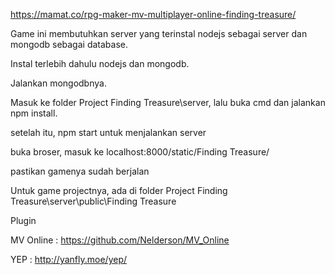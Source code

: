 https://mamat.co/rpg-maker-mv-multiplayer-online-finding-treasure/

Game ini membutuhkan server yang terinstal nodejs sebagai server  dan mongodb sebagai database.

Instal terlebih dahulu nodejs dan mongodb.

Jalankan mongodbnya.

Masuk ke folder Project Finding Treasure\server, lalu buka cmd dan jalankan npm install.

setelah itu, npm start untuk menjalankan server

buka broser, masuk ke localhost:8000/static/Finding Treasure/

pastikan gamenya sudah berjalan

Untuk game projectnya, ada di folder Project Finding Treasure\server\public\Finding Treasure



Plugin 

MV Online : https://github.com/Nelderson/MV_Online

YEP : http://yanfly.moe/yep/
